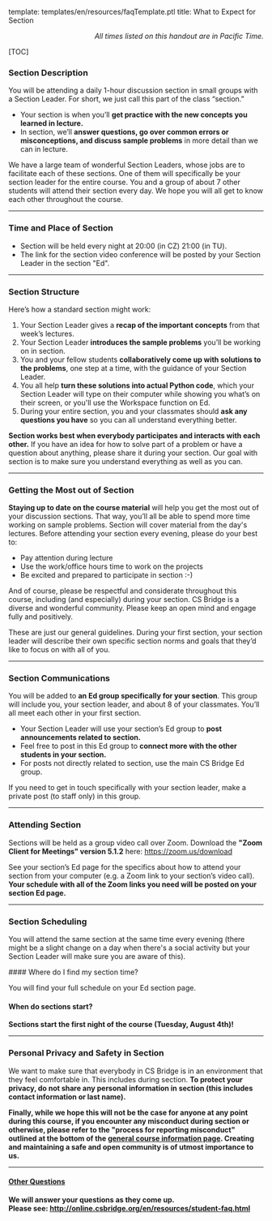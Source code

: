 template: templates/en/resources/faqTemplate.ptl
title: What to Expect for Section

<div align="right"><i>All times listed on this handout are in Pacific Time.</i></div>

[TOC]



<!-- Section Description -->
### Section Description
<p>
    You will be attending a daily 1-hour discussion section in small groups with a Section Leader. For short, we just call this part of the class “section.”
</p>
<ul>
    <li>Your section is when you’ll <b>get practice with the new concepts you learned in lecture.</b></li>
    <li>In section, we’ll <b>answer questions, go over common errors or misconceptions, and discuss sample problems</b> in more detail than we can in lecture.</li>
</ul>
<p>
	We have a large team of wonderful Section Leaders, whose jobs are to facilitate each of these sections. One of them will specifically be your section leader for the entire course. You and a group of about 7 other students will attend their section every day. We hope you will all get to know each other throughout the course.
</p>

<hr />

### Time and Place of Section
* Section will be held every night at 20:00 (in CZ) 21:00 (in TU).  
* The link for the section video conference will be posted by your Section Leader in the section "Ed".
<hr/>

<!-- Section Structure -->
### Section Structure
<p>
    Here’s how a standard section might work:
</p>
<ol>
    <li>Your Section Leader gives a <b>recap of the important concepts</b> from that week’s lectures.</li>
    <li>Your Section Leader <b>introduces the sample problems</b> you’ll be working on in section.</li>
    <li>You and your fellow students <b>collaboratively come up with solutions to the problems</b>, one step at a time, with the guidance of your Section Leader.</li>
    <li>You all help <b>turn these solutions into actual Python code</b>, which your Section Leader will type on their computer while showing you what’s on their screen, or you'll use the Workspace function on Ed.</li>
    <li>During your entire section, you and your classmates should <b>ask any questions you have</b> so you can all understand everything better.</li>
</ol>
<p>
    <b>Section works best when everybody participates and interacts with each other.</b> If you have an idea for how to solve part of a problem or have a question about anything, please share it during your section. Our goal with section is to make sure you understand everything as well as you can.
</p>

<hr />

<!-- Getting the most out of section -->
### Getting the Most out of Section
<p>
	<b>Staying up to date on the course material</b> will help you get the most out of your discussion sections. That way, you’ll all be able to spend more time working on sample problems. Section will cover material from the day's lectures. Before attending your section every evening, please do your best to:
</p>
<ul>
	<li>Pay attention during lecture</li>
	<li>Use the work/office hours time to work on the projects</li>
	<li>Be excited and prepared to participate in section :-)</li>
</ul>
<p>
	And of course, please be respectful and considerate throughout this course, including (and especially) during your section. CS Bridge is a diverse and wonderful community. Please keep an open mind and engage fully and positively.
</p>
<p>
	These are just our general guidelines. During your first section, your section leader will describe their own specific section norms and goals that they’d like to focus on with all of you.
</p>

<hr />

<!-- Section Communications -->
### Section Communications
<p>
	You will be added to <b>an Ed group specifically for your section</b>. This group will include you, your section leader, and about 8 of your classmates. You’ll all meet each other in your first section.
</p>
<ul>
    <li>Your Section Leader will use your section’s Ed group to <b>post announcements related to section.</b></li>
    <li>Feel free to post in this Ed group to <b>connect more with the other students in your section.</b></li>
    <li>For posts not directly related to section, use the main CS Bridge Ed group.</li>
</ul>
<p>
    If you need to get in touch specifically with your section leader, make a private post (to staff only) in this group. 
</p>

<hr />

<!-- Attending Section -->
### Attending Section
<p>
	Sections will be held as a group video call over Zoom. Download the <b>"Zoom Client for Meetings" version 5.1.2</b> here: <a href='https://zoom.us/download'>https://zoom.us/download</a>
</p>
<p>
	See your section’s Ed page for the specifics about how to attend your section from your computer (e.g. a Zoom link to your section’s video call). <b>Your schedule with all of the Zoom links you need will be posted on your section Ed page.</b>
</p>


<hr />

<!-- Section Scheduling -->
### Section Scheduling
<p>
	You will attend the same section at the same time every evening (there might be a slight change on a day when there's a social activity but your Section Leader will make sure you are aware of this).
</p>
<!-- Where do I find my section time and Zoom link? -->
#### Where do I find my section time?
<p>
    You will find your full schedule on your Ed section page.
</p>

<!-- When do sections start? -->
#### When do sections start?
<p>
    <b>Sections start the first night of the course (Tuesday, August 4th)! </b> 
</p>

<hr />

<!-- Personal Privacy in Section -->
### Personal Privacy and Safety in Section
<p>
	We want to make sure that everybody in CS Bridge is in an environment that they feel comfortable in. This includes during section. <b>To protect your privacy, do not share any personal information in section (this includes contact information or last name)<b>.
</p>
<p>
	Finally, while we hope this will not be the case for anyone at any point during this course, if you encounter any misconduct during section or otherwise, please refer to the "process for reporting misconduct" outlined at the bottom of the <a href='http://online.csbridge.org/en/resources/general-info.html'>general course information page</a>. Creating and maintaining a safe and open community is of utmost importance to us.
</p>

<hr />

<!-- FAQs -->

#### <u>Other Questions</u>
<p>
    We will answer your questions as they come up. <br />
    Please see: <a href='http://online.csbridge.org/en/resources/student-faq.html'>http://online.csbridge.org/en/resources/student-faq.html</a>
</p>
